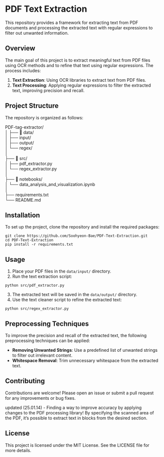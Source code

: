 # PDF Text Extraction 

This repository provides a framework for extracting text from PDF documents and processing the extracted text with regular expressions to filter out unwanted information.

## Overview 

The main goal of this project is to extract meaningful text from PDF files using OCR methods and to refine that text using regular expressions. The process includes:

1. **Text Extraction**: Using OCR libraries to extract text from PDF files.
2. **Text Processing**: Applying regular expressions to filter the extracted text, improving precision and recall.

## Project Structure

The repository is organized as follows:

PDF-tag-extractor/                                                                                                                                                                         
│
├── 📂 data/                                                                                                                                                  
│   ├── input/                                                                                                                                                 
│   ├── output/                                                                                                                                             
│   └── regex/                                                                                                                                 
│                                                                                                                                                                                                
├── 📂 src/                                                                                                                                                           
│   ├── pdf_extractor.py                                                                                                                                    
│   └── regex_extractor.py                                                                                                                                     
│                                                                                                                                                                                                
├── 📂 notebooks/                                                                                                                                                  
│   └── data_analysis_and_visualization.ipynb                                                                                                                                       
│                                                                                                                                                                                                
├── requirements.txt                                                                                                                                               
└── README.md                                                                                                                                                         


## Installation

To set up the project, clone the repository and install the required packages:
````
git clone https://github.com/Soohyeon-Bae/PDF-Text-Extraction.git
cd PDF-Text-Extraction
pip install -r requirements.txt
````

## Usage

1. Place your PDF files in the `data/input/` directory.
2. Run the text extraction script:
````
python src/pdf_extractor.py
````

3. The extracted text will be saved in the `data/output/` directory.
4. Use the text cleaner script to refine the extracted text:
````
python src/regex_extractor.py
````

## Preprocessing Techniques

To improve the precision and recall of the extracted text, the following preprocessing techniques can be applied:

- **Removing Unwanted Strings**: Use a predefined list of unwanted strings to filter out irrelevant content.
- **Whitespace Removal**: Trim unnecessary whitespace from the extracted text.

## Contributing

Contributions are welcome! Please open an issue or submit a pull request for any improvements or bug fixes.


updated (25.01.14) - Finding a way to improve accuracy by applying changes to the PDF processing library! By specifying the scanned area of the PDF, it’s possible to extract text in blocks from the desired section.


## License

This project is licensed under the MIT License. See the LICENSE file for more details.

